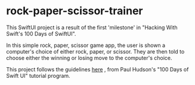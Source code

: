 # rock-paper-scissor-trainer
This SwiftUI project is a result of the first 'milestone' in "Hacking With Swift's 100 Days of SwiftUI".

In this simple rock, paper, scissor game app, the user is shown a computer's choice of either rock, paper, or scissor. They are then told to choose either the winning or losing move to the computer's choice.

This project follows the guidelines <a href="https://www.hackingwithswift.com/guide/ios-swiftui/2/3/challenge" target="_blank">here</a>
, from Paul Hudson's "100 Days of Swift UI" tutorial program.
